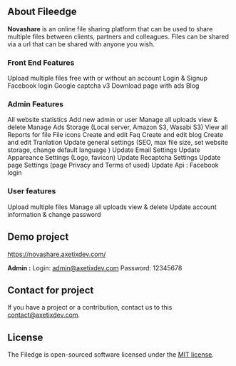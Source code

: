 ## About Fileedge

<strong>Novashare</strong> is an online file sharing platform that can be used to share multiple files between clients, partners and colleagues. Files can be shared via a url that can be shared with anyone you wish.

### Front End Features
Upload multiple files free with or without an account
Login & Signup
Facebook login
Google captcha v3
Download page with ads
Blog

### Admin Features

All website statistics
Add new admin or user
Manage all uploads view & delete
Manage Ads
Storage (Local server, Amazon S3, Wasabi S3)
View all Reports for file
File icons
Create and edit Faq
Create and edit blog
Create and edit Tranlation
Update general settings (SEO, max file size, set website storage, change default language )
Update Email Settings
Update Appareance Settings (Logo, favicon)
Update Recaptcha Settings
Update page Settings (page Privacy and Terms of used)
Update Api : Facebook login 

### User features

Upload multiple files
Manage all uploads view & delete
Update account information & change password


## Demo project

https://novashare.axetixdev.com/

<strong>Admin :</strong>
Login: admin@axetixdev.com
Password: 12345678

## Contact for project

If you have a project or a contribution, contact us to this [contact@axetixdev.com](mailto:contact@axetixdev.com).

## License

The Filedge is open-sourced software licensed under the [MIT license](https://opensource.org/licenses/MIT).
